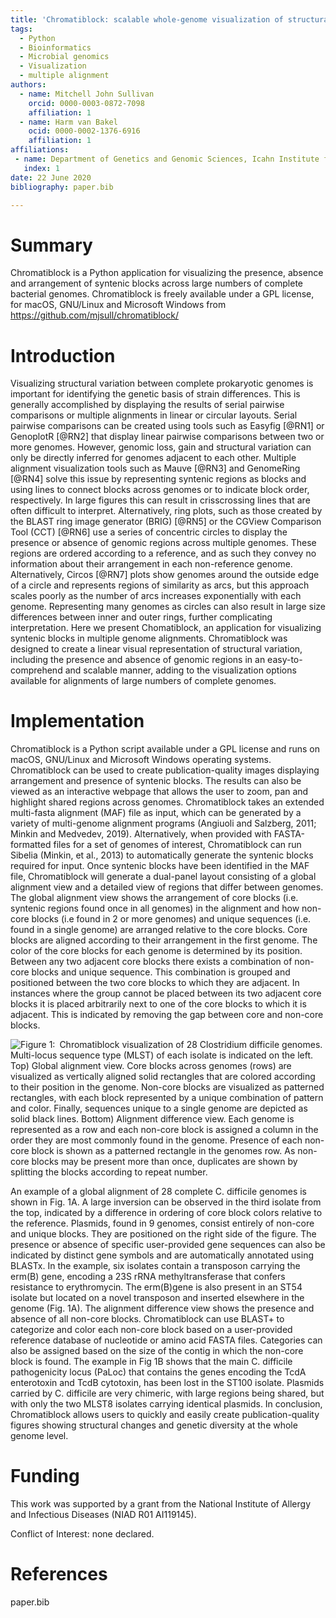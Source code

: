 ```yaml
---
title: 'Chromatiblock: scalable whole-genome visualization of structural differences in prokaryotes'
tags:
  - Python
  - Bioinformatics
  - Microbial genomics
  - Visualization
  - multiple alignment
authors:
  - name: Mitchell John Sullivan
    orcid: 0000-0003-0872-7098
    affiliation: 1
  - name: Harm van Bakel
    ocid: 0000-0002-1376-6916
    affiliation: 1
affiliations:
 - name: Department of Genetics and Genomic Sciences, Icahn Institute for Data Science and Genomic Technology, Icahn School of Medicine at Mount Sinai, New York, NY 10029, United States of America
   index: 1
date: 22 June 2020
bibliography: paper.bib

---
```


# Summary
Chromatiblock is a Python application for visualizing the presence, absence and
arrangement of syntenic blocks across large numbers of complete bacterial genomes.
Chromatiblock is freely available under a GPL license, for macOS, GNU/Linux and
Microsoft Windows from https://github.com/mjsull/chromatiblock/


# Introduction 

Visualizing structural variation between complete prokaryotic genomes is
important for identifying the genetic basis of strain differences. This is
generally accomplished by displaying the results of serial pairwise comparisons
or multiple alignments in linear or circular layouts. Serial pairwise
comparisons can be created using tools such as Easyfig [@RN1] or  GenoplotR [@RN2]
that display linear pairwise comparisons between two or more genomes. However, 
genomic loss, gain and structural variation can only be directly inferred for
genomes adjacent to each other. Multiple alignment visualization tools such as
Mauve [@RN3] and GenomeRing [@RN4] solve this issue by representing syntenic
regions as blocks and using lines to connect blocks across genomes or to
indicate block order, respectively. In large figures this can result in
crisscrossing lines that are often difficult to interpret. Alternatively, ring
plots, such as those created by the BLAST ring image generator (BRIG) [@RN5] or
the CGView Comparison Tool (CCT) [@RN6] use a series of concentric circles to
display the presence or absence of genomic regions across multiple genomes.
These regions are ordered according to a reference, and as such they convey
no information about their arrangement in each non-reference genome.
Alternatively, Circos [@RN7] plots show genomes around the outside edge of a
circle and represents regions of similarity as arcs, but this approach scales
poorly as the number of arcs increases exponentially with each genome.
Representing many genomes as circles can also result in large size differences
between inner and outer rings, further complicating interpretation. Here we
present Chomatiblock, an application for visualizing syntenic blocks in
multiple genome alignments. Chromatiblock was designed to create a linear
visual representation of structural variation, including the presence and
absence of genomic regions in an easy-to-comprehend and scalable manner, adding
to the visualization options available for alignments of large numbers of
complete genomes.

# Implementation

Chromatiblock is a Python script available under a GPL license and runs on
macOS, GNU/Linux and Microsoft Windows operating systems. Chromatiblock can be
used to create publication-quality images displaying arrangement and presence of
syntenic blocks. The results can also be viewed as an interactive webpage that
allows the user to zoom, pan and highlight shared regions across genomes.
Chromatiblock takes an extended multi-fasta alignment (MAF) file as input, which
can be generated by a variety of multi-genome alignment programs (Angiuoli and
Salzberg, 2011; Minkin and Medvedev, 2019). Alternatively, when provided with
FASTA-formatted files for a set of genomes of interest, Chromatiblock can run
Sibelia (Minkin, et al., 2013) to automatically generate the syntenic blocks
required for input. Once syntenic blocks have been identified in the MAF file,
Chromatiblock will generate a dual-panel layout consisting of a global alignment
view and a detailed view of regions that differ between genomes. The global
alignment view shows the arrangement of core blocks (i.e. syntenic regions found
once in all genomes) in the alignment and how non-core blocks (i.e found in 2 or
more genomes) and unique sequences (i.e. found in a single genome) are arranged
relative to the core blocks. Core blocks are aligned according to their
arrangement in the first genome. The color of the core blocks for each genome is
determined by its position. Between any two adjacent core blocks there exists a
combination of non-core blocks and unique sequence. This combination is grouped
and positioned between the two core blocks to which they are adjacent. In
instances where the group cannot be placed between its two adjacent core blocks
it is placed arbitrarily next to one of the core blocks to which it is
adjacent. This is indicated by removing the gap between core and non-core
blocks.

![Figure 1: Chromatiblock visualization of 28 Clostridium difficile genomes.
Multi-locus sequence type (MLST) of each isolate is indicated on the left. Top)
Global alignment view. Core blocks across genomes (rows) are visualized as
vertically aligned solid rectangles that are colored according to their position
in the genome. Non-core blocks are visualized as patterned rectangles, with each
block represented by a unique combination of pattern and color. Finally,
sequences unique to a single genome are depicted as solid black lines.  Bottom)
Alignment difference view. Each genome is represented as a row and each non-core
block is assigned a column in the order they are most commonly found in the
genome. Presence of each non-core block is shown as a patterned rectangle in the
genomes row. As non-core blocks may be present more than once, duplicates are
shown by splitting the blocks according to repeat number.](https://raw.githubusercontent.com/mjsull/chromatiblock/master/paper/chromatiblock_figure.png)

An example of a global alignment of 28 complete C. difficile genomes is
shown in Fig. 1A. A large inversion can be observed in the third isolate from
the top, indicated by a difference in ordering of core block colors relative to
the reference. Plasmids, found in 9 genomes, consist entirely of non-core and
unique blocks. They are positioned on the right side of the figure. The presence
or absence of specific user-provided gene sequences can also be indicated by
distinct gene symbols and are automatically annotated using BLASTx. In the
example, six isolates contain a transposon carrying the erm(B) gene, encoding a
23S rRNA methyltransferase that confers resistance to erythromycin. The
erm(B)gene is also present in an ST54 isolate but located on a novel transposon
and inserted elsewhere in the genome (Fig. 1A).  The alignment difference view
shows the presence and absence of all non-core blocks. Chromatiblock can use
BLAST+ to categorize and color each non-core block based on a user-provided
reference database of nucleotide or amino acid FASTA files. Categories can also
be assigned based on the size of the contig in which the non-core block is
found. The example in Fig 1B shows that the main C. difficile pathogenicity
locus (PaLoc) that contains the genes encoding the TcdA enterotoxin and TcdB
cytotoxin, has been lost in the ST100 isolate. Plasmids carried by C. difficile
are very chimeric, with large regions being shared, but with only the two MLST8
isolates carrying identical plasmids. In conclusion, Chromatiblock allows users
to quickly and easily create publication-quality figures showing structural
changes and genetic diversity at the whole genome level.



# Funding

This work was supported by a grant from the National Institute of Allergy and Infectious Diseases (NIAD R01 AI119145).

Conflict of Interest: none declared.

# References
paper.bib
